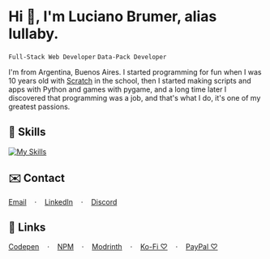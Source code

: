 # Hi 👋, I'm Luciano Brumer, alias lullaby.
`Full-Stack Web Developer`
`Data-Pack Developer`

I'm from Argentina, Buenos Aires. I started programming for fun when I was 10 years old with [Scratch](https://www.scratchjr.org/) in the school, then I started making scripts and apps with Python and games with pygame, and a long time later I discovered that programming was a job, and that's what I do, it's one of my greatest passions.

## 📃 Skills
[![My Skills](https://skillicons.dev/icons?i=js,html,css,nodejs,express,prisma,react,vue,svelte,astro,tailwind,golang,php,java,cs,python,fastapi,django,flask,mysql,postgresql,mongodb,git,docker,postman)](https://skillicons.dev)

## ✉️ Contact
<div style="display: flex; gap: 1rem; flex-wrap: wrap;"> <a href="mailto:lucianobrumer5@gmail.com">Email</a> · <a href="https://linkedin.com/in/luciano-brumer/">LinkedIn</a> · <a href="https://discordapp.com/users/lullaby6">Discord</a> </div>

## 🧷 Links
<div style="display: flex; gap: 1rem; flex-wrap: wrap;"> <a href="https://codepen.io/lucianobrumer">Codepen</a> · <a href="https://www.npmjs.com/~lullaby6">NPM</a> · <a href="https://modrinth.com/user/lullaby">Modrinth</a> · <a href="https://ko-fi.com/lullaby45743">Ko-Fi ♡</a> · <a href="https://paypal.me/lucianobrumer">PayPal ♡</a> </div>
